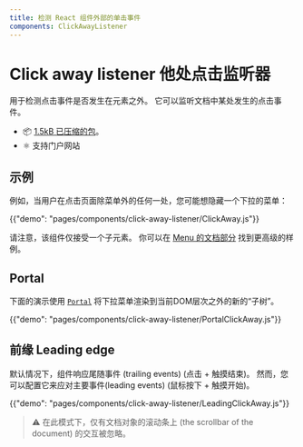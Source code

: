 ```yaml
---
title: 检测 React 组件外部的单击事件
components: ClickAwayListener
---
```


# Click away listener 他处点击监听器

<p class="description">用于检测点击事件是否发生在元素之外。 它可以监听文档中某处发生的点击事件。</p>

- 📦 [1.5kB 已压缩的包](/size-snapshot)。
- ⚛️ 支持门户网站

## 示例

例如，当用户在点击页面除菜单外的任何一处，您可能想隐藏一个下拉的菜单：

{{"demo": "pages/components/click-away-listener/ClickAway.js"}}

请注意，该组件仅接受一个子元素。 你可以在 [Menu 的文档部分](/components/menus/#menulist-composition) 找到更高级的样例。

## Portal

下面的演示使用 [`Portal`](/components/portal/) 将下拉菜单渲染到当前DOM层次之外的新的“子树”。

{{"demo": "pages/components/click-away-listener/PortalClickAway.js"}}

## 前缘 Leading edge

默认情况下，组件响应尾随事件 (trailing events) (点击 + 触摸结束)。 然而，您可以配置它来应对主要事件(leading events) (鼠标按下 + 触摸开始)。

{{"demo": "pages/components/click-away-listener/LeadingClickAway.js"}}

> ⚠️ 在此模式下，仅有文档对象的滚动条上 (the scrollbar of the document) 的交互被忽略。